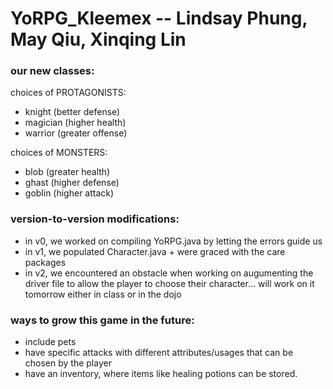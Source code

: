 # YoRPG_Kleemex -- Lindsay Phung, May Qiu, Xinqing Lin

### our new classes: 
choices of PROTAGONISTS:
- knight (better defense)
- magician (higher health)
- warrior (greater offense)


choices of MONSTERS: 
- blob (greater health)
- ghast (higher defense)
- goblin (higher attack)

### version-to-version modifications:
- in v0, we worked on compiling YoRPG.java by letting the errors guide us
- in v1, we populated Character.java + were graced with the care packages 
- in v2, we encountered an obstacle when working on augumenting the driver file to allow the player to choose their character... will work on it tomorrow either in class or in the dojo

### ways to grow this game in the future:
- include pets
- have specific attacks with different attributes/usages that can be chosen by the player
- have an inventory, where items like healing potions can be stored.

